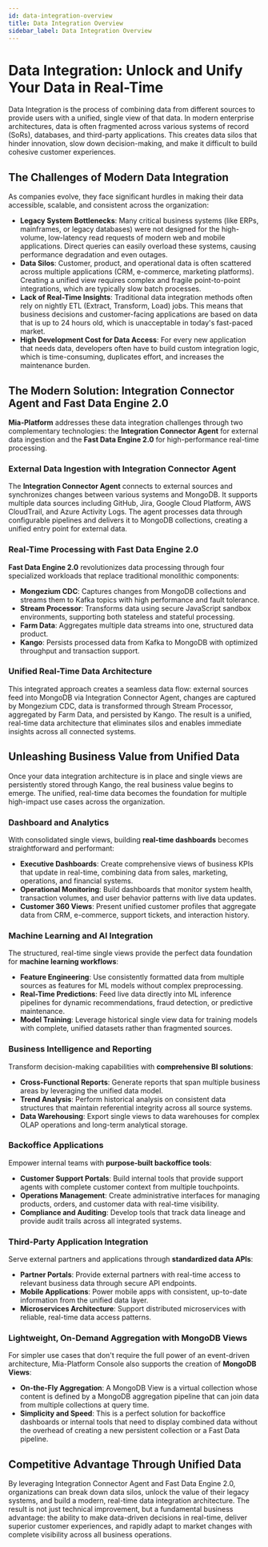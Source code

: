 ```yaml
---
id: data-integration-overview
title: Data Integration Overview
sidebar_label: Data Integration Overview
---
```


# Data Integration: Unlock and Unify Your Data in Real-Time

Data Integration is the process of combining data from different sources to provide users with a unified, single view of that data. In modern enterprise architectures, data is often fragmented across various systems of record (SoRs), databases, and third-party applications. This creates data silos that hinder innovation, slow down decision-making, and make it difficult to build cohesive customer experiences.

## The Challenges of Modern Data Integration

As companies evolve, they face significant hurdles in making their data accessible, scalable, and consistent across the organization:

* **Legacy System Bottlenecks**: Many critical business systems (like ERPs, mainframes, or legacy databases) were not designed for the high-volume, low-latency read requests of modern web and mobile applications. Direct queries can easily overload these systems, causing performance degradation and even outages.
* **Data Silos**: Customer, product, and operational data is often scattered across multiple applications (CRM, e-commerce, marketing platforms). Creating a unified view requires complex and fragile point-to-point integrations, which are typically slow batch processes.
* **Lack of Real-Time Insights**: Traditional data integration methods often rely on nightly ETL (Extract, Transform, Load) jobs. This means that business decisions and customer-facing applications are based on data that is up to 24 hours old, which is unacceptable in today's fast-paced market.
* **High Development Cost for Data Access**: For every new application that needs data, developers often have to build custom integration logic, which is time-consuming, duplicates effort, and increases the maintenance burden.

## The Modern Solution: Integration Connector Agent and Fast Data Engine 2.0

**Mia-Platform** addresses these data integration challenges through two complementary technologies: the **Integration Connector Agent** for external data ingestion and the **Fast Data Engine 2.0** for high-performance real-time processing.

### External Data Ingestion with Integration Connector Agent

The **Integration Connector Agent** connects to external sources and synchronizes changes between various systems and MongoDB. It supports multiple data sources including GitHub, Jira, Google Cloud Platform, AWS CloudTrail, and Azure Activity Logs. The agent processes data through configurable pipelines and delivers it to MongoDB collections, creating a unified entry point for external data.

### Real-Time Processing with Fast Data Engine 2.0

**Fast Data Engine 2.0** revolutionizes data processing through four specialized workloads that replace traditional monolithic components:

* **Mongezium CDC**: Captures changes from MongoDB collections and streams them to Kafka topics with high performance and fault tolerance.
* **Stream Processor**: Transforms data using secure JavaScript sandbox environments, supporting both stateless and stateful processing.
* **Farm Data**: Aggregates multiple data streams into one, structured data product.
* **Kango**: Persists processed data from Kafka to MongoDB with optimized throughput and transaction support.

### Unified Real-Time Data Architecture

This integrated approach creates a seamless data flow: external sources feed into MongoDB via Integration Connector Agent, changes are captured by Mongezium CDC, data is transformed through Stream Processor, aggregated by Farm Data, and persisted by Kango. The result is a unified, real-time data architecture that eliminates silos and enables immediate insights across all connected systems.

## Unleashing Business Value from Unified Data

Once your data integration architecture is in place and single views are persistently stored through Kango, the real business value begins to emerge. The unified, real-time data becomes the foundation for multiple high-impact use cases across the organization.

### Dashboard and Analytics

With consolidated single views, building **real-time dashboards** becomes straightforward and performant:

* **Executive Dashboards**: Create comprehensive views of business KPIs that update in real-time, combining data from sales, marketing, operations, and financial systems.
* **Operational Monitoring**: Build dashboards that monitor system health, transaction volumes, and user behavior patterns with live data updates.
* **Customer 360 Views**: Present unified customer profiles that aggregate data from CRM, e-commerce, support tickets, and interaction history.

### Machine Learning and AI Integration

The structured, real-time single views provide the perfect data foundation for **machine learning workflows**:

* **Feature Engineering**: Use consistently formatted data from multiple sources as features for ML models without complex preprocessing.
* **Real-Time Predictions**: Feed live data directly into ML inference pipelines for dynamic recommendations, fraud detection, or predictive maintenance.
* **Model Training**: Leverage historical single view data for training models with complete, unified datasets rather than fragmented sources.

### Business Intelligence and Reporting

Transform decision-making capabilities with **comprehensive BI solutions**:

* **Cross-Functional Reports**: Generate reports that span multiple business areas by leveraging the unified data model.
* **Trend Analysis**: Perform historical analysis on consistent data structures that maintain referential integrity across all source systems.
* **Data Warehousing**: Export single views to data warehouses for complex OLAP operations and long-term analytical storage.

### Backoffice Applications

Empower internal teams with **purpose-built backoffice tools**:

* **Customer Support Portals**: Build internal tools that provide support agents with complete customer context from multiple touchpoints.
* **Operations Management**: Create administrative interfaces for managing products, orders, and customer data with real-time visibility.
* **Compliance and Auditing**: Develop tools that track data lineage and provide audit trails across all integrated systems.

### Third-Party Application Integration

Serve external partners and applications through **standardized data APIs**:

* **Partner Portals**: Provide external partners with real-time access to relevant business data through secure API endpoints.
* **Mobile Applications**: Power mobile apps with consistent, up-to-date information from the unified data layer.
* **Microservices Architecture**: Support distributed microservices with reliable, real-time data access patterns.

### Lightweight, On-Demand Aggregation with MongoDB Views

For simpler use cases that don't require the full power of an event-driven architecture, Mia-Platform Console also supports the creation of **MongoDB Views**:

* **On-the-Fly Aggregation**: A MongoDB View is a virtual collection whose content is defined by a MongoDB aggregation pipeline that can join data from multiple collections at query time.
* **Simplicity and Speed**: This is a perfect solution for backoffice dashboards or internal tools that need to display combined data without the overhead of creating a new persistent collection or a Fast Data pipeline.

## Competitive Advantage Through Unified Data

By leveraging Integration Connector Agent and Fast Data Engine 2.0, organizations can break down data silos, unlock the value of their legacy systems, and build a modern, real-time data integration architecture. The result is not just technical improvement, but a fundamental business advantage: the ability to make data-driven decisions in real-time, deliver superior customer experiences, and rapidly adapt to market changes with complete visibility across all business operations.
